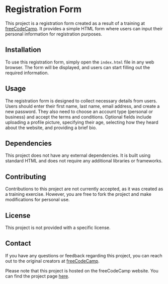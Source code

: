 # Registration Form

This project is a registration form created as a result of a training at [freeCodeCamp](https://www.freecodecamp.org/). It provides a simple HTML form where users can input their personal information for registration purposes.

## Installation

To use this registration form, simply open the `index.html` file in any web browser. The form will be displayed, and users can start filling out the required information.

## Usage

The registration form is designed to collect necessary details from users. Users should enter their first name, last name, email address, and create a new password. They also need to choose an account type (personal or business) and accept the terms and conditions. Optional fields include uploading a profile picture, specifying their age, selecting how they heard about the website, and providing a brief bio.

## Dependencies

This project does not have any external dependencies. It is built using standard HTML and does not require any additional libraries or frameworks.

## Contributing

Contributions to this project are not currently accepted, as it was created as a training exercise. However, you are free to fork the project and make modifications for personal use.

## License

This project is not provided with a specific license.

## Contact

If you have any questions or feedback regarding this project, you can reach out to the original creators at [freeCodeCamp](https://www.freecodecamp.org/).

Please note that this project is hosted on the freeCodeCamp website. You can find the project page [here](https://www.freecodecamp.org/learn/2022/responsive-web-design/learn-html-forms-by-building-a-registration-form/).
